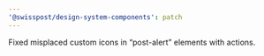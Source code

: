 ```yaml
---
'@swisspost/design-system-components': patch
---
```


Fixed misplaced custom icons in “post-alert” elements with actions.
